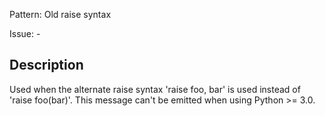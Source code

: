 Pattern: Old raise syntax

Issue: -

## Description

Used when the alternate raise syntax 'raise foo, bar' is used instead of 'raise foo(bar)'. This message can't be emitted when using Python >= 3.0.